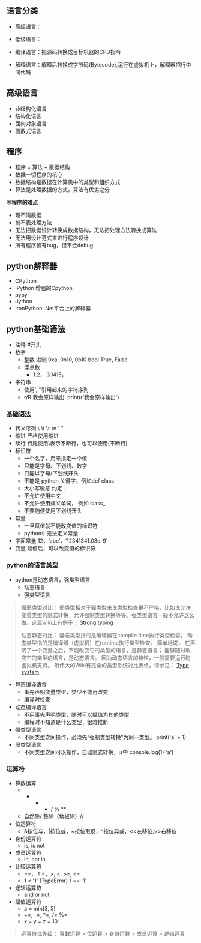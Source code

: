 
## 语言分类
- 高级语言：
- 低级语言：

- 编译语言：把源码转换成目标机器的CPU指令
- 解释语言：解释后转换成字节码(Bytecode),运行在虚拟机上，解释器招行中间代码


## 高级语言
- 非结构化语言
- 结构化语言
- 面向对象语言
- 函数式语言

## 程序
- 程序 = 算法 + 数据结构
- 数据一切程序的核心
- 数据结构是数据在计算机中的类型和组织方式
- 算法是处理数据的方式，算法有优劣之分

**写程序的难点**
- 理不清数据
- 搞不表处理方法
- 无法把数据设计转换成数据结构，无法把处理方法转换成算法
- 无法用设计范式来进行程序设计
- 所有程序皆有bug，但不会debug

## python解释器
- CPython
- IPython 增强的Cpython
- pypy
- Jython
- IronPython .Net平台上的解释器

## python基础语法
- 注释 #开头
- 数字
    + 整数
        进制 0xa, 0o10, 0b10
        bool True, False
    + 浮点数
        * 1.2， 3.1415，
- 字符串
    + 使用', "引用起来的字符序列
    + r/R'我会原样输出'    print(r'我会原样输出')

### 基础语法
- 转义序列 \\  \t \r \n \'  \"
- 缩进 严格使用缩进
- 续行  行尾使用\表示不断行，也可以使用(不断行)
- 标识符
    + 一个名字，用来指定一个值
    + 只能是字母、下划线、数字
    + 只能以字母/下划线开头
    + 不能是 python 关键字，例如def class 
    + 大小写敏感
    约定：
    - 不允许使用中文
    - 不允许使用歧义单词， 例如 class_
    - 不要随便使用下划线开头
- 常量
    + 一旦赋值就不能改变值的标识符
    + python中无法定义常量
- 字面常量 12，‘abc’，‘12341341.03e-9’
- 变量 赋值后，可以改变值的标识符

### python的语言类型
- python是动态语言，强类型语言
    + 动态语言
    + 强类型语言

>强弱类型对比：
>弱类型相对于强类型来说类型检查更不严格，比如说允许变量类型的隐式转换，允许强制类型转换等等。强类型语言一般不允许这么做。这篇wiki上有例子： 
[Strong typing](http://en.wikipedia.org/wiki/Strong_typing)
>
>动态静态对比：
>静态类型指的是编译器在compile time执行类型检查，
动态类型指的是编译器（虚拟机）在runtime执行类型检查。
简单地说，
在声明了一个变量之后，不能改变它的类型的语言，是静态语言；
能够随时改变它的类型的语言，是动态语言。
因为动态语言的特性，一般需要运行时虚拟机支持。
附伟大的Wiki有完全的类型系统对比表格，请参见：
[Type system](http://en.wikipedia.org/wiki/Type_system)

- 静态编译语言
    + 事先声明变量类型，类型不能再改变
    + 编译时检查
- 动态编译语言
    + 不用事先声明类型，随时可以赋值为其他类型
    + 编程时不知道是什么类型，很难推断
- 强类型语言
    + 不同类型之间操作，必须先“强制类型转换”为同一类型。  print('a' + 1)
- 弱类型语言 
    + 不同类型之间可以操作，自动隐式转换，js中 console.log(1+'a')

### 运算符
- 算数运算
    + + - * / % **
    + 自然除/    整除（地板除）//
- 位运算符
    +  &按位与，|按位或，~按位取反，^按位异或，<<左移位,>>右移位
- 身份运算符
    + is, is not
- 成员运算符
    + in, not in 
- 比较运算符
    + ==，！=，>, <, >=, <=
    + 1 < '1' (TypeError)  1 == '1'
- 逻辑运算符
    + and or not 
- 赋值运算符
    + a = min(3, 5)
    + +=, -=, *=, /= %=
    + x = y = z = 10 


>运算符优先级：
算数运算 > 位运算 > 身份运算 > 成员运算 > 逻辑运算
